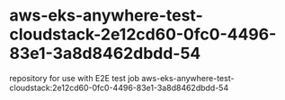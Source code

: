 # aws-eks-anywhere-test-cloudstack-2e12cd60-0fc0-4496-83e1-3a8d8462dbdd-54
repository for use with E2E test job aws-eks-anywhere-test-cloudstack:2e12cd60-0fc0-4496-83e1-3a8d8462dbdd-54
